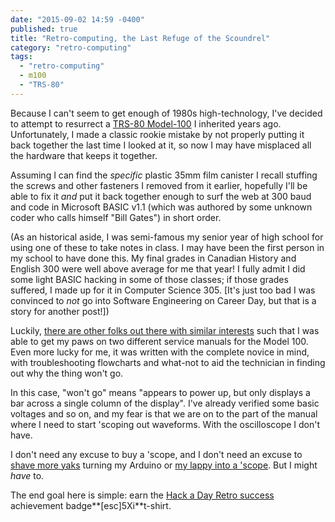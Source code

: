 ```yaml
---
date: "2015-09-02 14:59 -0400"
published: true
title: "Retro-computing, the Last Refuge of the Scoundrel"
category: "retro-computing"
tags: 
  - "retro-computing"
  - m100
  - "TRS-80"
---
```





Because I can't seem to get enough of 1980s high-technology, I've decided to attempt to resurrect a [TRS-80 Model-100](http://www.oldcomputers.net/trs100.html) I inherited years ago. Unfortunately, I made a classic rookie mistake by not properly putting it back together the last time I looked at it, so now I may have misplaced all the hardware that keeps it together.

<!--more-->

Assuming I can find the _specific_ plastic 35mm film canister I recall stuffing the screws and other fasteners I removed from it earlier, hopefully I'll be able to fix it _and_ put it back together enough to surf the web at 300 baud and code in Microsoft BASIC v1.1 (which was authored by some unknown coder who calls himself "Bill Gates") in short order.

(As an historical aside, I was semi-famous my senior year of high school for using one of these to take notes in class. I may have been the first person in my school to have done this. My final grades in Canadian History and English 300 were well above average for me that year! I fully admit I did some light BASIC hacking in some of those classes; if those grades suffered, I made up for it in Computer Science 305. [It's just too bad I was convinced to *not* go into Software Engineering on Career Day, but that is a story for another post!])

Luckily, [there are other folks out there with similar interests](http://www.club100.org/) such that I was able to get my paws on two different service manuals for the Model 100. Even more lucky for me, it was written with the complete novice in mind, with troubleshooting flowcharts and what-not to aid the technician in finding out why the thing won't go.

In this case, "won't go" means "appears to power up, but only displays a bar across a single column of the display". I've already verified some basic voltages and so on, and my fear is that we are on to the part of the manual where I need to start 'scoping out waveforms. With the oscilloscope I don't have.

I don't need any excuse to buy a 'scope, and I don't need an excuse to [shave more yaks](http://www.catb.org/~esr/jargon/html/Y/yak-shaving.html) turning my Arduino or [my lappy into a 'scope](http://www.instructables.com/id/Use-Your-Laptop-as-Oscilloscope/). But I might *have* to.

The end goal here is simple: earn the [Hack a Day Retro success](http://retro.hackaday.com/Success/index.html) achievement badge**[esc]5Xi**t-shirt.
